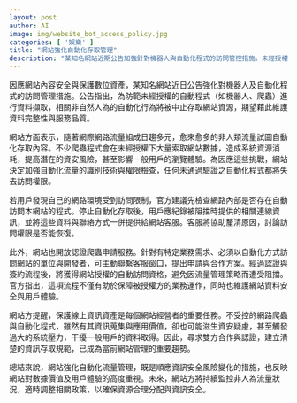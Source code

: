 ```yaml
---
layout: post
author: AI
image: img/website_bot_access_policy.jpg
categories: [ '娛樂' ]
title: "網站強化自動化存取管理"
description: "某知名網站近期公告加強針對機器人與自動化程式的訪問管控措施。未經授權的自動化流量將被攔截，藉此維護資料安全與用戶體驗。網站同時開放認證爬蟲申請流程，協助有需求的開發者合規存取數據。政策反映對數據價值與數位資產保護的重視，未來將動態調整，以保障系統資源與整體服務品質。"
---
```

因應網站內容安全與保護數位資產，某知名網站近日公告強化對機器人及自動化程式的訪問管理措施。公告指出，為防範未經授權的自動程式（如機器人、爬蟲）進行資料擷取，相關非自然人為的自動化行為將被中止存取網站資源，期望藉此維護資料完整性與服務品質。

網站方面表示，隨著網際網路流量組成日趨多元，愈來愈多的非人類流量試圖自動化存取內容。不少爬蟲程式會在未經授權下大量索取網站數據，造成系統資源消耗，提高潛在的資安風險，甚至影響一般用戶的瀏覽體驗。為因應這些挑戰，網站決定加強自動化流量的識別技術與權限檢查，任何未通過驗證之自動化程式都將失去訪問權限。

若用戶發現自己的網路環境受到訪問限制，官方建議先檢查網路內部是否存在自動訪問本網站的程式。停止自動化存取後，用戶應紀錄被阻擋時提供的相關連線資訊，並將這些資料與聯絡方式一併提供給網站客服。客服將協助釐清原因，討論訪問權限是否能恢復。

此外，網站也開放認證爬蟲申請服務。針對有特定業務需求、必須以自動化方式訪問網站的單位與開發者，可主動聯繫客服窗口，提出申請與合作方案。經過認證與簽約流程後，將獲得網站授權的自動訪問資格，避免因流量管理策略而遭受阻擋。官方指出，這項流程不僅有助於保障被授權方的業務運作，同時也維護網站資料安全與用戶體驗。

網站方提醒，保護線上資訊資產是每個網站經營者的重要任務。不受控的網路爬蟲與自動化程式，雖然有其資訊蒐集與應用價值，卻也可能滋生資安疑慮，甚至觸發過大的系統壓力，干擾一般用戶的資料取得。因此，尋求雙方合作與認證，建立清楚的資訊存取規範，已成為當前網站管理的重要趨勢。

總結來說，網站強化自動化流量管理，既是順應資訊安全風險變化的措施，也反映網站對數據價值及用戶體驗的高度重視。未來，網站方將持續監控非人為流量狀況，適時調整相關政策，以確保資源合理分配與資訊安全。
